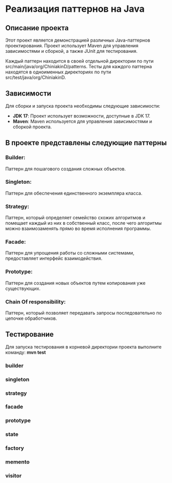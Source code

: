 # Реализация паттернов на Java

## Описание проекта

Этот проект является демонстрацией различных Java-паттернов проектирования.
Проект использует Maven для управления зависимостями и сборкой, а также JUnit для тестирования.

Каждый паттерн находится в своей отдельной директории по пути src/main/java/org/ChiniakinD/patterns.
Тесты для каждого паттерна находятся в одноименных директориях по пути src/test/java/org/ChiniakinD.

## Зависимости

Для сборки и запуска проекта необходимы следующие зависимости:

- **JDK 17**: Проект использует возможности, доступные в JDK 17.
- **Maven**: Maven используется для управления зависимостями и сборкой проекта.

## В проекте представлены следующие паттерны

### Builder: 
Паттерн для пошагового создания сложных объектов.
### Singleton:
Паттерн для обеспечения единственного экземпляра класса.
### Strategy:
Паттерн, который определяет семейство схожих алгоритмов и помещает каждый из них в собственный класс, 
после чего алгоритмы можно взаимозаменять прямо во время исполнения программы.
### Facade:
Паттерн для упрощения работы со сложными системами, предоставляет интерфейс взаимодействия.
### Prototype:
Паттерн для создания новых объектов путем копирования уже существующих.
### Chain Of responsibility:
Паттерн, который позволяет передавать запросы последовательно по цепочке обработчиков.

## Тестирование
Для запуска тестирования в корневой директории проекта выполните команду:
**mvn test**

### builder 
### singleton 
### strategy 
### facade
### prototype 
### state
### factory
### memento
### visitor
